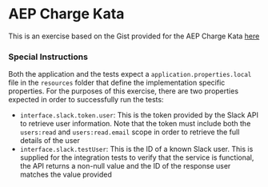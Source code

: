 # AEP Charge Kata

This is an exercise based on the Gist provided for the AEP Charge Kata 
[here](https://gist.github.com/Charge-Aep/6c868cdac615a64b8b1bb024f956cad4)

### Special Instructions

Both the application and the tests expect a `application.properties.local` file in the `resources` folder that define 
the implementation specific properties. For the purposes of this exercise, there are two properties expected in order 
to successfully run the tests:

- `interface.slack.token.user`: This is the token provided by the Slack API to retrieve user information. Note that the
token must include both the `users:read` and `users:read.email` scope in order to retrieve the full details of the user
- `interface.slack.testUser`: This is the ID of a known Slack user. This is supplied for the integration tests to verify 
that the service is functional, the API returns a non-null value and the ID of the response user matches the value 
provided